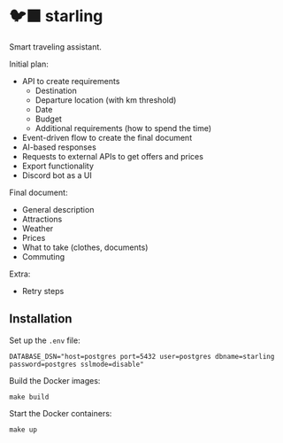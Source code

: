 # 🐦‍⬛ starling

Smart traveling assistant.

Initial plan:

- API to create requirements
  - Destination
  - Departure location (with km threshold)
  - Date
  - Budget
  - Additional requirements (how to spend the time)
- Event-driven flow to create the final document
- AI-based responses
- Requests to external APIs to get offers and prices
- Export functionality
- Discord bot as a UI

Final document:

- General description
- Attractions
- Weather
- Prices
- What to take (clothes, documents)
- Commuting

Extra:

- Retry steps

## Installation

Set up the `.env` file:

```
DATABASE_DSN="host=postgres port=5432 user=postgres dbname=starling password=postgres sslmode=disable"
```

Build the Docker images:

```
make build
```

Start the Docker containers:

```
make up
```

